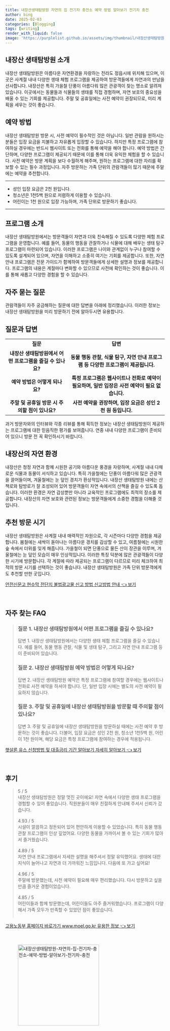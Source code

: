 ```yaml
---
title: 내장산생태탐방원 자연의 집 전기차 충전소 예약 방법 알아보기 전기차 충전
author: bing
date: 2025-02-03
categories: [Blogging]
tags: [writing]
render_with_liquid: false
image: 'https://purplelist.github.io/assets/img/thumbnail/내장산생태탐방원-자연의-집-전기차-충전소-예약-방법-알아보기-전기차-충전.webp'
---
```



<h2 id='내장산 생태탐방원 소개'>내장산 생태탐방원 소개</h2>

<p>내장산 생태탐방원은 아름다운 자연환경을 자랑하는 전라도 정읍시에 위치해 있으며, 이곳은 사계절 내내 다양한 생태 체험 프로그램을 제공하여 방문객들에게 자연과의 만남을 선사합니다. 내장산은 특히 가을철 단풍이 아름다워 많은 관광객이 찾는 명소로 알려져 있습니다. 이곳에서는 동물들과 식물들의 생태를 직접 경험하며, 자연 보호의 중요성을 배울 수 있는 기회를 제공합니다. 주말 및 공휴일에는 사전 예약이 권장되므로, 미리 계획을 세우는 것이 좋습니다.</p>

<h2 id='예약 방법'>예약 방법</h2>

<p>내장산 생태탐방원 방문 시, 사전 예약이 필수적인 것은 아닙니다. 일반 관람을 원하시는 분들은 입장 요금을 지불하고 자유롭게 입장할 수 있습니다. 하지만 특정 프로그램에 참여하실 경우에는 반드시 웹사이트 또는 전화를 통해 예약을 해야 합니다. 예약 방법은 간단하며, 다양한 프로그램이 제공되기 때문에 이를 통해 더욱 유익한 체험을 할 수 있습니다. 사전 예약은 방문 계획을 보다 수월하게 해주며, 원하는 프로그램에 대한 자리를 확보할 수 있는 필수 과정입니다. 자주 방문하는 가족 단위의 관람객들이 많기 때문에 주말에는 예약을 추천합니다.</p>

<hr />

<ul>
    <li>성인 입장 요금은 2천 원입니다.</li>
    <li>청소년은 1천5백 원으로 저렴하게 이용할 수 있습니다.</li>
    <li>어린이는 1천 원으로 입장 가능하며, 가족 단위로 방문하기 좋습니다.</li>
</ul>

<hr />

<h2 id='프로그램 소개'>프로그램 소개</h2>

<p>내장산 생태탐방원에서는 방문객들이 자연과 더욱 친숙해질 수 있도록 다양한 체험 프로그램을 운영합니다. 예를 들어, 동물의 행동을 관찰하거나 식물에 대해 배우는 생태 탐구 프로그램이 마련되어 있습니다. 이러한 프로그램은 나이와 관계없이 누구나 참여할 수 있도록 설계되어 있으며, 자연을 이해하고 소중히 여기는 기회를 제공합니다. 또한, 자연 안내 프로그램은 전문 가이드가 함께하여 방문객들에게 상세한 설명과 정보를 제공합니다. 프로그램의 내용은 계절마다 변화할 수 있으므로 사전에 확인하는 것이 좋습니다. 이를 통해 새롭고 다양한 경험을 할 수 있습니다.</p>

<h2 id='자주 묻는 질문'>자주 묻는 질문</h2>

<p>관람객들이 자주 궁금해하는 질문에 대한 답변을 아래에 정리했습니다. 이러한 정보는 내장산 생태탐방원을 미리 방문하기 전에 알아두시면 유용합니다.</p>

<h2 id='질문과 답변'>질문과 답변</h2>

<table>
    <tr>
        <td style="text-align: center; height: 17px;"><b>질문</b></td>
        <td style="text-align: center; height: 17px;"><b>답변</b></td>
    </tr>
    <tr>
        <td style="text-align: center; height: 17px;"><b>내장산 생태탐방원에서 어떤 프로그램을 즐길 수 있나요?</b></td>
        <td style="text-align: center; height: 17px;"><b>동물 행동 관찰, 식물 탐구, 자연 안내 프로그램 등 다양한 프로그램이 제공됩니다.</b></td>
    </tr>
    <tr>
        <td style="text-align: center; height: 17px;"><b>예약 방법은 어떻게 되나요?</b></td>
        <td style="text-align: center; height: 17px;"><b>특정 프로그램은 웹사이트나 전화로 예약이 필요하며, 일반 입장은 사전 예약이 필요 없습니다.</b></td>
    </tr>
    <tr>
        <td style="text-align: center; height: 17px;"><b>주말 및 공휴일 방문 시 주의할 점이 있나요?</b></td>
        <td style="text-align: center; height: 17px;"><b>사전 예약을 권장하며, 입장 요금은 성인 2천 원 등입니다.</b></td>
    </tr>
</table>

<p>과거 방문자와의 인터뷰와 각종 리뷰를 통해 획득한 정보는 내장산 생태탐방원이 제공하는 프로그램에 대한 믿음직한 평가를 보여줍니다. 연중 내내 다양한 프로그램이 준비되어 있으니 방문 전 꼭 확인하시기 바랍니다.</p>

<h2 id='내장산의 자연 환경'>내장산의 자연 환경</h2>

<p>내장산은 청정 자연과 함께 시원한 공기와 아름다운 풍경을 자랑하며, 사계절 내내 다채로운 식물과 동물이 서식하고 있습니다. 특히 가을철에는 단풍이 아름다워 많은 관광객을 끌어들이며, 겨울철에는 눈 덮인 경치가 환상적입니다. 내장산 생태탐방원 내에는 산책로와 탐방로가 잘 조성되어 있어 방문객들이 자연 속에서의 산책을 즐길 수 있도록 돕습니다. 이러한 환경은 자연 감상뿐만 아니라 교육적인 프로그램에도 최적의 장소를 제공합니다. 내장산의 자연 보호와 관련된 정보는 방문객들에게 소중한 경험을 더해줄 것입니다.</p>

<h2 id='추천 방문 시기'>추천 방문 시기</h2>

<p>내장산 생태탐방원은 사계절 내내 매력적인 자원으로, 각 시즌마다 다양한 경험을 제공합니다. 봄철에는 새싹이 돋아나는 아름다운 경치를 감상할 수 있고, 여름철에는 시원한 숲 속에서 더위를 잊게 해줍니다. 가을철이 되면 단풍으로 물든 산이 장관을 이루며, 겨울철에는 눈 덮인 모습이 매우 인상적입니다. 이러한 특징 덕분에 많은 관광객들이 다양한 시기에 방문합니다. 각 계절에 따라 제공되는 프로그램이 다르므로 미리 체크하여 최적의 방문 시기를 선택하는 것이 좋습니다. 내장산 생태탐방원은 가족 단위 방문객에게도 추천할 만한 곳입니다.</p>


<p><a class="click-button" title="안전신문고 현수막 전단지 불법광고물 신고 방법 신고방법 안내" href="https://purplelist.github.io/posts/%EC%95%88%EC%A0%84%EC%8B%A0%EB%AC%B8%EA%B3%A0-%ED%98%84%EC%88%98%EB%A7%89-%EC%A0%84%EB%8B%A8%EC%A7%80-%EB%B6%88%EB%B2%95%EA%B4%91%EA%B3%A0%EB%AC%BC-%EC%8B%A0%EA%B3%A0-%EB%B0%A9%EB%B2%95-%EC%8B%A0%EA%B3%A0%EB%B0%A9%EB%B2%95-%EC%95%88%EB%82%B4/" rel="dofollow">안전신문고 현수막 전단지 불법광고물 신고 방법 신고방법 안내 👈 보기</a></p><br>
<h2 id='자주_찾는_FAQ'>자주 찾는 FAQ</h2>
<div itemscope="" itemtype="https://schema.org/FAQPage"> 
<blockquote> 
<div itemscope="" itemprop="mainEntity" itemtype="https://schema.org/Question"> 
<h3 itemprop="name">질문 1. 내장산 생태탐방원에서 어떤 프로그램을 즐길 수 있나요? </h3> 
<div itemscope="" itemprop="acceptedAnswer" itemtype="https://schema.org/Answer"> 
<span itemprop="text"> 
<p>답변 1. 내장산 생태탐방원에서는 다양한 생태 체험 프로그램을 즐길 수 있습니다. 예를 들어, 동물 행동 관찰, 식물 및 생태 탐구, 그리고 자연 안내 프로그램 등이 준비되어 있습니다.</p> 
</span> 
</div> 
</div> 
<div itemscope="" itemprop="mainEntity" itemtype="https://schema.org/Question"> 
<h3 itemprop="name">질문 2. 내장산 생태탐방원 예약 방법은 어떻게 되나요? </h3> 
<div itemscope="" itemprop="acceptedAnswer" itemtype="https://schema.org/Answer"> 
<span itemprop="text"> 
<p>답변 2. 내장산 생태탐방원 예약은 특정 프로그램에 참여할 경우에는 웹사이트나 전화로 사전 예약을 하셔야 합니다. 단, 일반 입장 시에는 별도의 사전 예약이 필요하지 않습니다.</p> 
</span> 
</div> 
</div> 
<div itemscope="" itemprop="mainEntity" itemtype="https://schema.org/Question"> 
<h3 itemprop="name">질문 3. 주말 및 공휴일에 내장산 생태탐방원을 방문할 때 주의할 점이 있나요? </h3> 
<div itemscope="" itemprop="acceptedAnswer" itemtype="https://schema.org/Answer"> 
<span itemprop="text"> 
<p>답변 3. 주말 및 공휴일에 내장산 생태탐방원을 방문하실 때에는 사전 예약 후 방문하는 것이 좋습니다. 더불어, 입장 요금은 성인 2천 원, 청소년 1천5백 원, 어린이 1천 원이며, 해당 요금은 특정 프로그램에 참여하는 경우에 적용됩니다.</p> 
</span> 
</div> 
</div> 
</blockquote> 
</div>
<p><a class="click-button" title="햇살론 유스 신청방법 및 대출금리 기간 알아보기 자세히 알아보기" href="https://purplelist.github.io/posts/%ED%96%87%EC%82%B4%EB%A1%A0-%EC%9C%A0%EC%8A%A4-%EC%8B%A0%EC%B2%AD%EB%B0%A9%EB%B2%95-%EB%B0%8F-%EB%8C%80%EC%B6%9C%EA%B8%88%EB%A6%AC-%EA%B8%B0%EA%B0%84-%EC%95%8C%EC%95%84%EB%B3%B4%EA%B8%B0-%EC%9E%90%EC%84%B8%ED%9E%88-%EC%95%8C%EC%95%84%EB%B3%B4%EA%B8%B0/" rel="dofollow">햇살론 유스 신청방법 및 대출금리 기간 알아보기 자세히 알아보기 👈 보기</a></p><br>
<h2 id='후기'>후기</h2>
<div itemscope itemtype="https://schema.org/Product">
  <blockquote>
  <div itemprop="review" itemscope itemtype="https://schema.org/Review">
      <div itemprop="reviewRating" itemscope itemtype="https://schema.org/Rating"> <span itemprop="ratingValue">5</span> / <span itemprop="bestRating">5</span> </div>
      <span itemprop="reviewBody">내장산 생태탐방원은 정말 멋진 곳이에요! 자연 속에서 다양한 생태 프로그램을 경험할 수 있어 좋았습니다. 직원분들이 매우 친절하게 안내해 주셔서 신뢰가 갔습니다.</span>
  </div>
  <br>
  <div itemprop="review" itemscope itemtype="https://schema.org/Review">
      <div itemprop="reviewRating" itemscope itemtype="https://schema.org/Rating"> <span itemprop="ratingValue">4.93</span> / <span itemprop="bestRating">5</span> </div>
      <span itemprop="reviewBody">시설이 깔끔하고 정돈되어 있어 편안하게 이용할 수 있었습니다. 특히 동물 행동 관찰 프로그램이 인상 깊었어요. 다양한 동물을 가까이서 볼 수 있는 기회가 많아서 즐거웠습니다.</span>
  </div>
  <br>
  <div itemprop="review" itemscope itemtype="https://schema.org/Review">
      <div itemprop="reviewRating" itemscope itemtype="https://schema.org/Rating"> <span itemprop="ratingValue">4.89</span> / <span itemprop="bestRating">5</span> </div>
      <span itemprop="reviewBody">자연 안내 프로그램에서 자세한 설명을 해주셔서 정말 유익했어요. 생태에 대한 지식이 늘어나고 자연과 더 가까워진 느낌입니다. 다음에 또 가고 싶어요!</span>
  </div>
  <br>
  <div itemprop="review" itemscope itemtype="https://schema.org/Review">
      <div itemprop="reviewRating" itemscope itemtype="https://schema.org/Rating"> <span itemprop="ratingValue">4.96</span> / <span itemprop="bestRating">5</span> </div>
      <span itemprop="reviewBody">주말에 방문했는데, 사전 예약이 필요해 매우 편리했습니다. 다시 방문하고 싶을 만큼 즐거운 경험이었습니다.</span>
  </div>
  <br>
  <div itemprop="review" itemscope itemtype="https://schema.org/Review">
      <div itemprop="reviewRating" itemscope itemtype="https://schema.org/Rating"> <span itemprop="ratingValue">4.85</span> / <span itemprop="bestRating">5</span> </div>
      <span itemprop="reviewBody">어린이들과 함께 방문했는데, 어린이들도 아주 즐거워했습니다. 프로그램이 다양해서 가족 모두가 만족할 수 있었던 점이 좋았습니다.</span>
  </div>
  <br>
  </blockquote>
</div>
<p><a class="click-button" title="고용노동부 홈페이지 바로가기 www.moel.go.kr 유용한 정보" href="https://purplelist.github.io/posts/%EA%B3%A0%EC%9A%A9%EB%85%B8%EB%8F%99%EB%B6%80-%ED%99%88%ED%8E%98%EC%9D%B4%EC%A7%80-%EB%B0%94%EB%A1%9C%EA%B0%80%EA%B8%B0-www.moel.go.kr-%EC%9C%A0%EC%9A%A9%ED%95%9C-%EC%A0%95%EB%B3%B4/" rel="dofollow">고용노동부 홈페이지 바로가기 www.moel.go.kr 유용한 정보 👈 보기</a></p><br>
<figure class="image"><img src="https://purplelist.github.io/assets/img/thumbnail/내장산생태탐방원-자연의-집-전기차-충전소-예약-방법-알아보기-전기차-충전.webp" alt="내장산생태탐방원-자연의-집-전기차-충전소-예약-방법-알아보기-전기차-충전" width="256" height="256"></figure>
